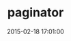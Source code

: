 ---
layout: post
title:  "paginator"
repo:   "bruce/paginator"
date:   2015-02-18 17:01:00
gemurl: http://github.com/bruce/paginator
---